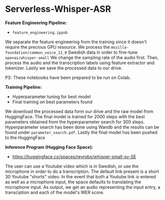 # Serverless-Whisper-ASR

**Feature Engineering Pipeline:**
- ``feature_engineering.ipynb``

We separate the feature engineering from the training since it doesn't require the precious GPU resource.
We process the ``mozilla-foundation/common_voice_11_0`` Swedish data in order to fine-tune ``openai/whisper-small``
We change the sampling rate of the audio first. Then, process the audio and the transcription labels 
using feature extractor and tokenizer. Lastly we save the processed data to our drive.

PS: These notebooks have been prepared to be run on Colab.

**Training Pipeline:**
- Hyperparameter tuning for best model
- Final training on best parameters found

We download the processed data form our drive and the raw model from HuggingFace.
The final model is trained for 2000 steps with the best parameters obtained from the hyperparameter search 
for 300 steps. Hyperparameter search has been done using Wandb and the results can be found under 
``parameter_search.pdf``. Lastly the final model has been pushed to the HuggingFace

**Inference Program (Hugging Face Space):**
- https://huggingface.co/spaces/reyrobs/whisper-small-sv-SE

The user can use a Youtube video which is in Swedish, or use the microphone in order to do a transcription. The default link present is a short 30 Youtube "shorts" video. In the event that both a Youtube link is entered as well as a microphone input, the space defaults to translating the microphone input. As output, we get an audio representing the input entry, a transciption and each of the model's WER score. 
